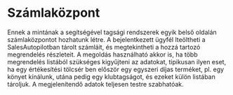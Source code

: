 # Számlaközpont

Ennek a mintának a segítségével tagsági rendszerek egyik belső oldalán számlaközpontot hozhatunk létre.
A bejelentkezett ügyfél lteöltheti a SalesAutopilotban tárolt számláit, és megtekintheti a hozzá tartozó megrendelés részleteit.
A megoldás használható akkor is, ha több megrendelés listából szükséges kigyűjteni az adatokat, tipikusan ilyen eset, ha egy értékesítési tölcsér ben először egy egyszeri díjas terméket, pl. egy könyet kínálunk, utána pedig egy klubtagságot, és ezeket külön listában tároljuk.
A megjelenítendő adatok teljesen testre szabhatóak.
